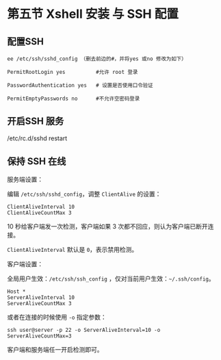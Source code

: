 # 第五节 Xshell 安装 与 SSH 配置

## 配置SSH

`ee /etc/ssh/sshd_config （删去前边的#，并将yes 或no 修改为如下）`

`PermitRootLogin yes          #允许 root 登录 `

`PasswordAuthentication yes   # 设置是否使用口令验证 `

`PermitEmptyPasswords no      #不允许空密码登录`

## 开启SSH 服务

/etc/rc.d/sshd restart

## 保持 SSH 在线 <a href="bao-chi-ssh-zai-xian" id="bao-chi-ssh-zai-xian"></a>

服务端设置：

编辑 `/etc/ssh/sshd_config`，调整 `ClientAlive` 的设置：

```
ClientAliveInterval 10
ClientAliveCountMax 3
```

10 秒给客户端发一次检测，客户端如果 3 次都不回应，则认为客户端已断开连接。

`ClientAliveInterval` 默认是 `0`，表示禁用检测。

客户端设置：

全局用户生效：`/etc/ssh/ssh_config` ，仅对当前用户生效：`~/.ssh/config`。

```
Host *
ServerAliveInterval 10
ServerAliveCountMax 3
```

或者在连接的时候使用 `-o` 指定参数：

```
ssh user@server -p 22 -o ServerAliveInterval=10 -o ServerAliveCountMax=3
```

客户端和服务端任一开启检测即可。
